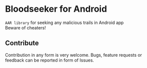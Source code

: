 # Bloodseeker for Android
`AAR library` for seeking any malicious trails in Android app \
Beware of cheaters!

## Contribute
Contribution in any form is very welcome. Bugs, feature requests or feedback can be reported in form of Issues.

